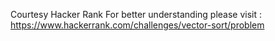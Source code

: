 Courtesy Hacker Rank
For better understanding please visit : https://www.hackerrank.com/challenges/vector-sort/problem
